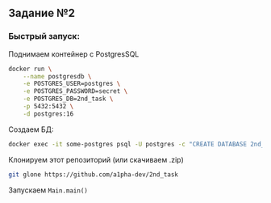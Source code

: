 ## Задание №2
### Быстрый запуск:
Поднимаем контейнер с PostgresSQL
```bash
docker run \
    --name postgresdb \
    -e POSTGRES_USER=postgres \
    -e POSTGRES_PASSWORD=secret \
    -e POSTGRES_DB=2nd_task \
    -p 5432:5432 \
    -d postgres:16
```
Создаем БД:
```bash
docker exec -it some-postgres psql -U postgres -c "CREATE DATABASE 2nd_task;"
```
Клонируем этот репозиторий (или скачиваем .zip)
```bash
git glone https://github.com/a1pha-dev/2nd_task
```
Запускаем `Main.main()`
